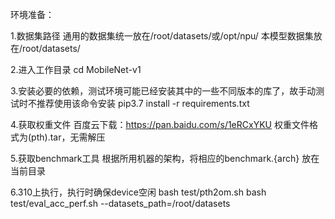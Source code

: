 环境准备：

1.数据集路径
通用的数据集统一放在/root/datasets/或/opt/npu/
本模型数据集放在/root/datasets/

2.进入工作目录
cd MobileNet-v1

3.安装必要的依赖，测试环境可能已经安装其中的一些不同版本的库了，故手动测试时不推荐使用该命令安装
pip3.7 install -r requirements.txt

4.获取权重文件
百度云下载：https://pan.baidu.com/s/1eRCxYKU
权重文件格式为(pth).tar，无需解压

5.获取benchmark工具
根据所用机器的架构，将相应的benchmark.{arch} 放在当前目录

6.310上执行，执行时确保device空闲
bash test/pth2om.sh
bash test/eval_acc_perf.sh --datasets_path=/root/datasets
